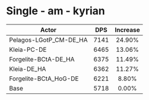 # Single - am - kyrian
| Actor | DPS | Increase |
|---|:---:|:---:|
|Pelagos-LGotP_CM-DE_HA|7141|24.90%|
|Kleia-PC-DE|6465|13.06%|
|Forgelite-BCtA-DE_HA|6375|11.49%|
|Kleia-DE_HA|6362|11.27%|
|Forgelite-BCtA_HoG-DE|6221|8.80%|
|Base|5718|0.00%|
